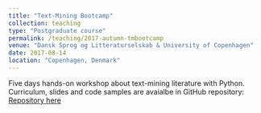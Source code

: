 ```yaml
---
title: "Text-Mining Bootcamp"
collection: teaching
type: "Postgraduate course"
permalink: /teaching/2017-autumn-tmbootcamp
venue: "Dansk Sprog og Litteraturselskab & University of Copenhagen"
date: 2017-08-14
location: "Copenhagen, Denmark"
---
```

Five days hands-on workshop about text-mining literature with Python. Curriculum, slides and code samples are avaialbe in GitHub repository: [Repository here](https://github.com/kln-courses/tm_bootcamp)
